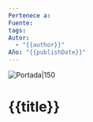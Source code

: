 ```yaml
---
Pertenece a: 
Fuente: 
tags: 
Autor:
  - "{{author}}"
Año: "{{publishDate}}"
---
```


![Portada|150]({{coverUrl}})

# {{title}}
